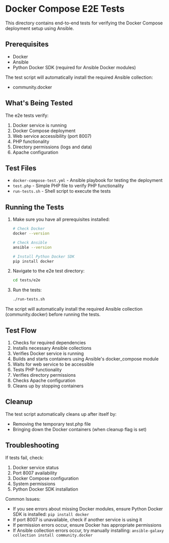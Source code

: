 # Docker Compose E2E Tests

This directory contains end-to-end tests for verifying the Docker Compose deployment setup using Ansible.

## Prerequisites

- Docker
- Ansible
- Python Docker SDK (required for Ansible Docker modules)

The test script will automatically install the required Ansible collection:
- community.docker

## What's Being Tested

The e2e tests verify:

1. Docker service is running
2. Docker Compose deployment
3. Web service accessibility (port 8007)
4. PHP functionality
5. Directory permissions (logs and data)
6. Apache configuration

## Test Files

- `docker-compose-test.yml` - Ansible playbook for testing the deployment
- `test.php` - Simple PHP file to verify PHP functionality
- `run-tests.sh` - Shell script to execute the tests

## Running the Tests

1. Make sure you have all prerequisites installed:
   ```bash
   # Check Docker
   docker --version
   
   # Check Ansible
   ansible --version
   
   # Install Python Docker SDK
   pip install docker
   ```

2. Navigate to the e2e test directory:
   ```bash
   cd tests/e2e
   ```

3. Run the tests:
   ```bash
   ./run-tests.sh
   ```

The script will automatically install the required Ansible collection (community.docker) before running the tests.

## Test Flow

1. Checks for required dependencies
2. Installs necessary Ansible collections
3. Verifies Docker service is running
4. Builds and starts containers using Ansible's docker_compose module
5. Waits for web service to be accessible
6. Tests PHP functionality
7. Verifies directory permissions
8. Checks Apache configuration
9. Cleans up by stopping containers

## Cleanup

The test script automatically cleans up after itself by:
- Removing the temporary test.php file
- Bringing down the Docker containers (when cleanup flag is set)

## Troubleshooting

If tests fail, check:
1. Docker service status
2. Port 8007 availability
3. Docker Compose configuration
4. System permissions
5. Python Docker SDK installation

Common Issues:
- If you see errors about missing Docker modules, ensure Python Docker SDK is installed: `pip install docker`
- If port 8007 is unavailable, check if another service is using it
- If permission errors occur, ensure Docker has appropriate permissions
- If Ansible collection errors occur, try manually installing: `ansible-galaxy collection install community.docker`
